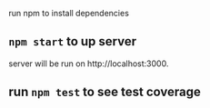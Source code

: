 run npm to install dependencies

## `npm start` to up server 
server will be run on http://localhost:3000.

## run `npm test` to see test coverage
